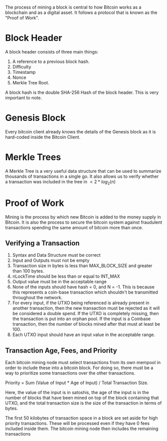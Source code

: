 The process of mining a block is central to how Bitcoin works as a blockchain and as a digital asset. It follows a protocol that is known as the "Proof of Work".
# Block Header
A block header consists of three main things:
1. A reference to a previous block hash.
2. Difficulty
3. Timestamp
4. Nonce
5. Merkle Tree Root.

A block hash is the double SHA-256 Hash of the block header. This is very important to note.
# Genesis Block
Every bitcoin client already knows the details of the Genesis block as it is hard-coded inside the Bitcoin Client. 
# Merkle Trees
A Merkle Tree is a very useful data structure that can be used to summarize thousands of transactions in a single go. It also allows us to verify whether a transaction was included in the tree in $< 2 * log_2(n)$ 
# Proof of Work
Mining is the process by which new Bitcoin is added to the money supply in Bitcoin. It is also the process to secure the bitcoin system against fraudulent transactions spending the same amount of bitcoin more than once. 
## Verifying a Transaction
1. Syntax and Data Structure must be correct
2. Input and Outputs must not be empty
3. Transaction size in bytes is less than MAX_BLOCK_SIZE and greater than 100 bytes.
4. nLockTime should be less than or equal to INT_MAX
5. Output value must be in the acceptable range
6. None of the inputs should have hash = 0, and N = -1. This is because this represents a coin-base transaction which shouldn't be transmitted throughout the network. 
7. For every input, if the UTXO being referenced is already present in another transaction, then the new transaction must be rejected as it will be considered a double spend. If the UTXO is completely missing, then the transaction is put into an orphan pool. If the input is a Coinbase transaction, then the number of blocks mined after that must at least be 100.
8. Each UTXO input should have an input value in the acceptable range. 
## Transaction Age, Fees, and Priority
Each bitcoin mining node must select transactions from its own mempool in order to include these into a bitcoin block. For doing so, there must be a way to prioritize some transactions over the other transactions. 

Priority = Sum (Value of Input * Age of Input) / Total Transaction Size.

Here, the value of the input is in satoshis, the age of the input is in the number of blocks that have been mined on top of the block containing that UTXO, and the total transaction size is the size of the transaction in terms of bytes.

The first 50 kilobytes of transaction space in a block are set aside for high priority transactions. These will be processed even if they have 0 fees included inside them. The bitcoin mining node then includes the remaining transactions 